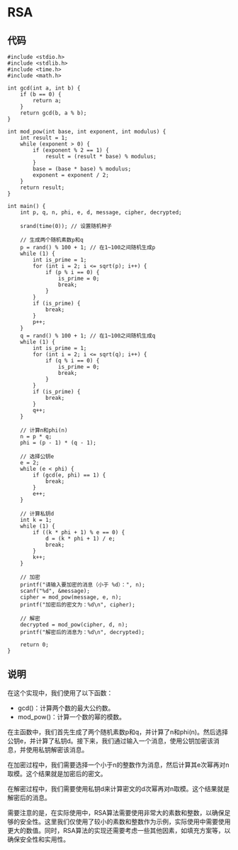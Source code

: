 # RSA

## 代码
```
#include <stdio.h>
#include <stdlib.h>
#include <time.h>
#include <math.h>

int gcd(int a, int b) {
    if (b == 0) {
        return a;
    }
    return gcd(b, a % b);
}

int mod_pow(int base, int exponent, int modulus) {
    int result = 1;
    while (exponent > 0) {
        if (exponent % 2 == 1) {
            result = (result * base) % modulus;
        }
        base = (base * base) % modulus;
        exponent = exponent / 2;
    }
    return result;
}

int main() {
    int p, q, n, phi, e, d, message, cipher, decrypted;

    srand(time(0)); // 设置随机种子

    // 生成两个随机素数p和q
    p = rand() % 100 + 1; // 在1~100之间随机生成p
    while (1) {
        int is_prime = 1;
        for (int i = 2; i <= sqrt(p); i++) {
            if (p % i == 0) {
                is_prime = 0;
                break;
            }
        }
        if (is_prime) {
            break;
        }
        p++;
    }
    q = rand() % 100 + 1; // 在1~100之间随机生成q
    while (1) {
        int is_prime = 1;
        for (int i = 2; i <= sqrt(q); i++) {
            if (q % i == 0) {
                is_prime = 0;
                break;
            }
        }
        if (is_prime) {
            break;
        }
        q++;
    }

    // 计算n和phi(n)
    n = p * q;
    phi = (p - 1) * (q - 1);

    // 选择公钥e
    e = 2;
    while (e < phi) {
        if (gcd(e, phi) == 1) {
            break;
        }
        e++;
    }

    // 计算私钥d
    int k = 1;
    while (1) {
        if ((k * phi + 1) % e == 0) {
            d = (k * phi + 1) / e;
            break;
        }
        k++;
    }

    // 加密
    printf("请输入要加密的消息（小于 %d）：", n);
    scanf("%d", &message);
    cipher = mod_pow(message, e, n);
    printf("加密后的密文为：%d\n", cipher);

    // 解密
    decrypted = mod_pow(cipher, d, n);
    printf("解密后的消息为：%d\n", decrypted);

    return 0;
}
```
## 说明

在这个实现中，我们使用了以下函数：

- gcd()：计算两个数的最大公约数。
- mod_pow()：计算一个数的幂的模数。

在主函数中，我们首先生成了两个随机素数p和q，并计算了n和phi(n)。然后选择公钥e，并计算了私钥d。接下来，我们通过输入一个消息，使用公钥加密该消息，并使用私钥解密该消息。

在加密过程中，我们需要选择一个小于n的整数作为消息，然后计算其e次幂再对n取模。这个结果就是加密后的密文。

在解密过程中，我们需要使用私钥d来计算密文的d次幂再对n取模。这个结果就是解密后的消息。

需要注意的是，在实际使用中，RSA算法需要使用非常大的素数和整数，以确保足够的安全性。这里我们仅使用了较小的素数和整数作为示例，实际使用中需要使用更大的数值。同时，RSA算法的实现还需要考虑一些其他因素，如填充方案等，以确保安全性和实用性。





